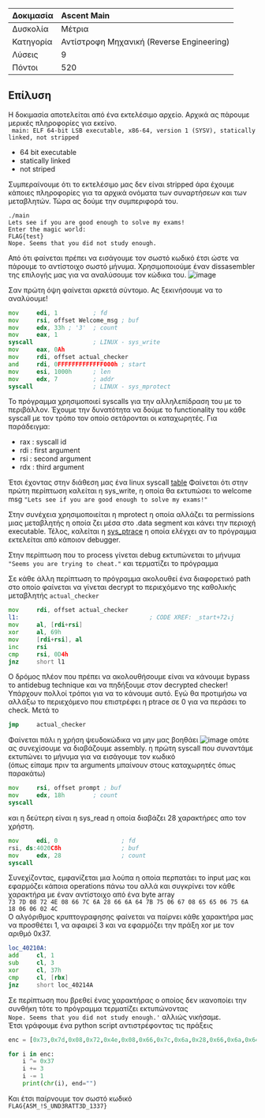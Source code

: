 | Δοκιμασία | Ascent Main |
| :------- | :----- |
| Δυσκολία | Μέτρια |
| Κατηγορία | Αντίστροφη Mηχανική (Reverse Engineering) |
| Λύσεις | 9 |
| Πόντοι | 520 |

## Επίλυση 
Η δοκιμασία αποτελείται από ένα εκτελέσιμο αρχείο. 
Αρχικά ας πάρουμε μερικές πληροφορίες για εκείνο.  
`` main: ELF 64-bit LSB executable, x86-64, version 1 (SYSV), statically linked, not stripped``

* 64 bit executable 
* statically linked
* not striped

Συμπεραίνουμε ότι το εκτελέσιμο μας δεν είναι stripped άρα έχουμε κάποιες πληροφορίες για τα αρχικά ονόματα των συναρτήσεων και των μεταβλητών.
Τώρα ας δούμε την συμπεριφορά του.

```
./main
Lets see if you are good enough to solve my exams!
Enter the magic world:
FLAG{test}
Nope. Seems that you did not study enough.
```
Από ότι φαίνεται πρέπει να εισάγουμε τον σωστό κωδικό έτσι ώστε να πάρουμε το αντίστοιχο σωστό μήνυμα.
Χρησιμοποιούμε έναν dissasembler της επιλογής μας για να αναλύσουμε τον κώδικα του. 
![image](https://github.com/user-attachments/assets/26f70c65-65b2-4ff5-908b-1258dcc817ce)

Σαν πρώτη όψη φαίνεται αρκετά σύντομο. Ας ξεκινήσουμε να το αναλύουμε!     

```asm
mov     edi, 1          ; fd
mov     rsi, offset Welcome_msg ; buf
mov     edx, 33h ; '3'  ; count
mov     eax, 1
syscall                 ; LINUX - sys_write
mov     eax, 0Ah
mov     rdi, offset actual_checker
and     rdi, 0FFFFFFFFFFFFF000h ; start
mov     esi, 1000h      ; len
mov     edx, 7          ; addr
syscall                 ; LINUX - sys_mprotect
```
Το πρόγραμμα χρησιμοποιεί syscalls για την αλληλεπίδραση του με το περιβάλλον. Έχουμε την δυνατότητα να δούμε το functionality του κάθε syscall με τον τρόπο τον οποίο σετάρονται οι καταχωρητές.
Για παράδειγμα:
* rax : syscall id
* rdi : first argument
* rsi : second argument
* rdx : third argument  

Έτσι έχοντας στην διάθεση μας ένα linux syscall [table](https://chromium.googlesource.com/chromiumos/docs/+/master/constants/syscalls.md)
Φαίνεται ότι στην πρώτη περίπτωση καλείται η sys_write, η οποία θα εκτυπώσει το welcome msg `"Lets see if you are good enough to solve my exams!"`  

Στην συνέχεια χρησιμοποιείται η mprotect η οποία αλλάζει τα permissions μιας μεταβλητής η οποία ζει μέσα στο .data segment και κάνει την περιοχή executable.
Τέλος, καλείται η [sys_ptrace](https://man7.org/linux/man-pages/man2/ptrace.2.html) η οποία ελέγχει αν το πρόγραμμα εκτελείται από κάποιον debugger.  

Στην περίπτωση που το process γίνεται debug εκτυπώνεται το μήνυμα `"Seems you are trying to cheat."` και τερματίζει το πρόγραμμα 

Σε κάθε άλλη περίπτωση το πρόγραμμα ακολουθεί ένα διαφορετικό path στο οποίο φαίνεται να γίνεται decrypt το περιεχόμενο της καθολικής μεταβλητής `actual_checker`
```asm
mov     rdi, offset actual_checker
l1:                                     ; CODE XREF: _start+72↓j
mov     al, [rdi+rsi]
xor     al, 69h
mov     [rdi+rsi], al
inc     rsi
cmp     rsi, 0D4h
jnz     short l1
```
Ο δρόμος πλέον που πρέπει να ακολουθήσουμε είναι να κάνουμε bypass το antidebug technique και να πηδήξουμε στον decrypted checker!
Υπάρχουν πολλοί τρόποι για να το κάνουμε αυτό. Εγώ θα προτιμήσω να αλλάξω το περιεχόμενο που επιστρέφει η ptrace σε 0 για να περάσει το check.
Μετά το  
```asm 
jmp     actual_checker
```  
Φαίνεται πάλι η χρήση ψευδοκώδικα να μην μας βοηθάει 
![image](https://github.com/user-attachments/assets/60992cf5-4197-4680-ae3c-3721acdb7fea)
οπότε ας συνεχίσουμε να διαβάζουμε assembly.
η πρώτη syscall που συναντάμε εκτυπώνει το μήνυμα για να εισάγουμε τον κωδικό  
(όπως είπαμε πριν τα arguments μπαίνουν στους καταχωρητές όπως παρακάτω)
```asm
mov     rsi, offset prompt ; buf
mov     edx, 18h        ; count
syscall
```

και η δεύτερη είναι η sys_read η οποία διαβάζει 28 χαρακτήρες απο τον χρήστη.
```asm
mov     edi, 0                  ; fd
rsi, ds:4020C8h                 ; buf
mov     edx, 28                 ; count
syscall
```
Συνεχίζοντας, εμφανίζεται μια λούπα η οποία περπατάει το input μας και εφαρμόζει κάποια operations πάνω του αλλά και συγκρίνει τον κάθε χαρακτήρα με έναν αντίστοιχο από ένα byte array  
`73 7D 08 72 4E 08 66 7C 6A 28 66 6A 64 7B 75 06 67 08 65 65 06 75 6A 18 06 06 02 4C`  
Ο αλγόριθμος κρυπτογραφησης φαίνεται να παίρνει κάθε χαρακτήρα μας να προσθέτει 1, να αφαιρεί 3 και να εφαρμόζει την πράξη xor με τον αριθμό 0x37.
```asm
loc_40210A:
add     cl, 1
sub     cl, 3
xor     cl, 37h
cmp     cl, [rbx]
jnz     short loc_40214A
```  

Σε περίπτωση που βρεθεί ένας χαρακτήρας ο οποίος δεν ικανοποίει την συνθήκη τότε το πρόγραμμα τερματίζει εκτυπώνοντας  
`Nope. Seems that you did not study enough.'` 
αλλιώς νικήσαμε.  
Έτσι γράφουμε ένα python script αντιστρέφοντας τις πράξεις 
```python
enc = [0x73,0x7d,0x08,0x72,0x4e,0x08,0x66,0x7c,0x6a,0x28,0x66,0x6a,0x64,0x7b,0x75,0x06,0x67,0x08,0x65,0x65,0x06,0x75,0x6a,0x18,0x06,0x06,0x02,0x4c]

for i in enc:
    i ^= 0x37
    i += 3 
    i -= 1
    print(chr(i), end="")
```
Και έτσι παίρνουμε τον σωστό κωδικό  
`FLAG{ASM_!S_UND3RATT3D_1337}`
